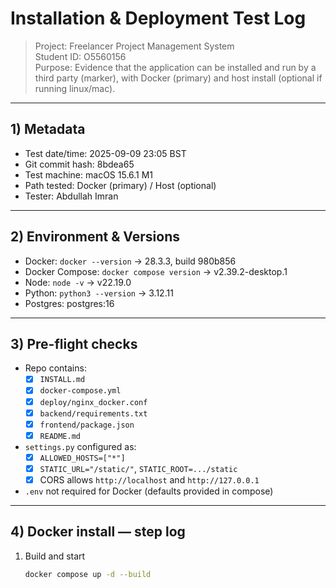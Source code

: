 # Installation & Deployment Test Log

> Project: Freelancer Project Management System  
> Student ID: O5560156  
> Purpose: Evidence that the application can be installed and run by a third party (marker), with Docker (primary) and host install (optional if running linux/mac).

---

## 1) Metadata

- Test date/time: 2025-09-09 23:05 BST
- Git commit hash: 8bdea65
- Test machine: macOS 15.6.1 M1
- Path tested: Docker (primary) / Host (optional)
- Tester: Abdullah Imran

---

## 2) Environment & Versions

- Docker: `docker --version` → 28.3.3, build 980b856
- Docker Compose: `docker compose version` → v2.39.2-desktop.1
- Node: `node -v` → v22.19.0
- Python: `python3 --version` → 3.12.11
- Postgres: postgres:16

---

## 3) Pre-flight checks

- Repo contains:
  - [x] `INSTALL.md`
  - [x] `docker-compose.yml`
  - [x] `deploy/nginx_docker.conf`
  - [x] `backend/requirements.txt`
  - [x] `frontend/package.json`
  - [x] `README.md`
- `settings.py` configured as:
  - [x] `ALLOWED_HOSTS=["*"]`
  - [x] `STATIC_URL="/static/"`, `STATIC_ROOT=.../static`
  - [x] CORS allows `http://localhost` and `http://127.0.0.1`
- `.env` not required for Docker (defaults provided in compose)

---

## 4) Docker install — step log

1. Build and start
   ```bash
   docker compose up -d --build
   ```
